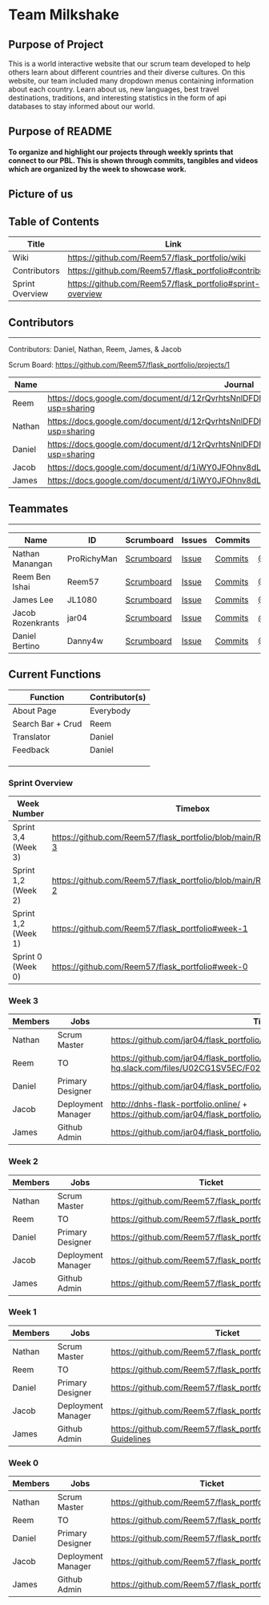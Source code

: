 # Team Milkshake

## Purpose of Project
This is a world interactive website that our scrum team developed to help others learn about different countries and their diverse cultures. On this website, our team included many dropdown menus containing information about each country. Learn about us, new languages, best travel destinations, traditions, and interesting statistics in the form of api databases to stay informed about our world.

## Purpose of README
#### To organize and highlight our projects through weekly sprints that connect to our PBL. This is shown through commits, tangibles and videos which are organized by the week to showcase work.

## Picture of us


## Table of Contents
| Title            | Link                                                                                                         |
| ---------------- | ------------------------------------------------------------------------------------------------------------ |
| Wiki | https://github.com/Reem57/flask_portfolio/wiki |
| Contributors | https://github.com/Reem57/flask_portfolio#contributors |
| Sprint Overview | https://github.com/Reem57/flask_portfolio#sprint-overview |


## Contributors
---------------------------------------

Contributors: Daniel, Nathan, Reem, James, & Jacob

Scrum Board: https://github.com/Reem57/flask_portfolio/projects/1

| Name             | Journal                                                                                                      |
| ---------------- | ------------------------------------------------------------------------------------------------------------ |
|  Reem | https://docs.google.com/document/d/12rQvrhtsNnlDFDhkCI9sT8w7fTD3y-4FW6W8LPLuf9w/edit?usp=sharing|
|  Nathan | https://docs.google.com/document/d/12rQvrhtsNnlDFDhkCI9sT8w7fTD3y-4FW6W8LPLuf9w/edit?usp=sharing|
|  Daniel | https://docs.google.com/document/d/12rQvrhtsNnlDFDhkCI9sT8w7fTD3y-4FW6W8LPLuf9w/edit?usp=sharing|
|  Jacob | https://docs.google.com/document/d/1iWY0JFOhnv8dLGOX7WXPdvvbnUYI_WglTmJvhG3r4QQ/edit|
|  James | https://docs.google.com/document/d/1iWY0JFOhnv8dLGOX7WXPdvvbnUYI_WglTmJvhG3r4QQ/edit|

## Teammates
---------------------------------------
| Name             | ID              | Scrumboard                                                                   | Issues |Commits     | Profile          |
| ---------------- | --------------- | ---------------------------------------------------------------------------- | ------ |----------- | ---------------- |
| Nathan Manangan  | ProRichyMan     | [Scrumboard](https://github.com/jar04/flask_portfolio/projects/1) | [Issue](https://github.com/jar04/flask_portfolio/issues?q=is%3Aopen+is%3Aissue+author%3AProRichyMan+assignee%3AProRichyMan) | [Commits](https://github.com/jar04/flask_portfolio/commits?author=ProRichyMan)| [@ProRichyMan](https://github.com/ProRichyMan)|
| Reem Ben Ishai | Reem57 | [Scrumboard](https://github.com/jar04/flask_portfolio/projects/1) | [Issue](https://github.com/jar04/flask_portfolio/issues?q=is%3Aopen+is%3Aissue+author%3AProRichyMan+assignee%3AReem57) | [Commits](https://github.com/jar04/flask_portfolio/commits?author=Reem57)| [@Reem57](https://github.com/Reem57)|
| James Lee  | JL1080          | [Scrumboard](https://github.com/jar04/flask_portfolio/projects/1) | [Issue](https://github.com/jar04/flask_portfolio/issues?q=is%3Aopen+is%3Aissue+author%3AProRichyMan+assignee%3AJL1080) | [Commits](https://github.com/jar04/flask_portfolio/commits?author=JL1080)| [@JL1080](https://github.com/JL1080)|
| Jacob Rozenkrants     | jar04  | [Scrumboard](https://github.com/jar04/flask_portfolio/projects/1) | [Issue](https://github.com/jar04/flask_portfolio/issues?q=is%3Aopen+is%3Aissue+author%3AProRichyMan+assignee%3Ajar04) | [Commits](https://github.com/jar04/flask_portfolio/commits?author=jar04)| [@jar04](https://github.com/jar04)|
| Daniel Bertino     | Danny4w | [Scrumboard](https://github.com/jar04/flask_portfolio/projects/1) | [Issue](https://github.com/jar04/flask_portfolio/issues?q=is%3Aopen+is%3Aissue+author%3AProRichyMan+assignee%3ADanny4w) | [Commits](https://github.com/jar04/flask_portfolio/commits?author=Danny4w)| [@Danny4w](https://github.com/Danny4w)|

## Current Functions
| Function      | Contributor(s)                                               |
| ------------- | -------------------------------------------------------------|
| About Page | Everybody |
| Search Bar + Crud | Reem |
| Translator | Daniel |
| Feedback | Daniel |
|  |  |
|  |  |
|  |  |

### Sprint Overview
| Week Number   | Timebox       | Issue List                                                   |
| ------------- | ------------- | -------------------------------------------------------------|
| Sprint 3,4 (Week 3)   | https://github.com/Reem57/flask_portfolio/blob/main/README.md#week-3 |      https://github.com/Reem57/flask_portfolio/issues?q=is%3Aopen+is%3Aissue+label%3A%22Week+3%22       |
| Sprint 1,2 (Week 2)   | https://github.com/Reem57/flask_portfolio/blob/main/README.md#week-2 |      https://github.com/Reem57/flask_portfolio/issues?q=is%3Aopen+is%3Aissue+label%3A%22Week+2%22       |
| Sprint 1,2 (Week 1)   | https://github.com/Reem57/flask_portfolio#week-1 |    https://github.com/Reem57/flask_portfolio/issues?q=is%3Aopen+is%3Aissue+label%3A%22Week+1%22       |
| Sprint 0 (Week 0)   | https://github.com/Reem57/flask_portfolio#week-0 |     https://github.com/Reem57/flask_portfolio/issues?q=is%3Aopen+is%3Aissue+label%3A%22Week+0%22       |

### Week 3
| Members       | Jobs                                                         | Ticket |
| ------------- | -------------------------------------------------------------| ------ |
| Nathan | Scrum Master | https://github.com/jar04/flask_portfolio/issues |
| Reem | TO | https://github.com/jar04/flask_portfolio/issues/27 video: (https://cs-p-hq.slack.com/files/U02CG1SV5EC/F02QYS5HC7L/video1141813565_trim.mp4) |
| Daniel | Primary Designer | https://github.com/jar04/flask_portfolio/issues/20 |
| Jacob | Deployment Manager | http://dnhs-flask-portfolio.online/ + https://github.com/jar04/flask_portfolio/wiki/Deployment |
| James | Github Admin | https://github.com/jar04/flask_portfolio/issues/26 |

### Week 2
| Members       | Jobs                                                         | Ticket |
| ------------- | -------------------------------------------------------------| ------ |
| Nathan | Scrum Master | https://github.com/Reem57/flask_portfolio/issues/11 |
| Reem | TO | https://github.com/Reem57/flask_portfolio/issues/11 |
| Daniel | Primary Designer | https://github.com/Reem57/flask_portfolio/issues/11 |
| Jacob | Deployment Manager | https://github.com/Reem57/flask_portfolio/issues/11 |
| James | Github Admin | https://github.com/Reem57/flask_portfolio/issues/11 |

### Week 1
| Members       | Jobs                                                         | Ticket |
| ------------- | -------------------------------------------------------------| ------ |
| Nathan | Scrum Master | https://github.com/Reem57/flask_portfolio/wiki/Policies |
| Reem | TO | https://github.com/Reem57/flask_portfolio/issues/7 |
| Daniel | Primary Designer | https://github.com/Reem57/flask_portfolio/wiki/Theme |
| Jacob | Deployment Manager | https://github.com/Reem57/flask_portfolio/wiki/Deployment |
| James | Github Admin | https://github.com/Reem57/flask_portfolio/wiki/Contribution-Guidelines |


### Week 0
| Members       | Jobs                                                         | Ticket |
| ------------- | -------------------------------------------------------------| ------ |
| Nathan | Scrum Master | https://github.com/Reem57/flask_portfolio/projects/1 |
| Reem | TO | https://github.com/Reem57/flask_portfolio/issues/7 |
| Daniel | Primary Designer | https://github.com/Reem57/flask_portfolio/issues/3 |
| Jacob | Deployment Manager | https://github.com/Reem57/flask_portfolio/issues/11 |
| James | Github Admin | https://github.com/Reem57/flask_portfolio/issues/1 |

